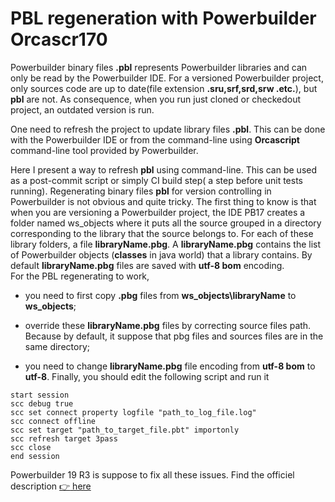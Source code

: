 # PBL regeneration with Powerbuilder Orcascr170

Powerbuilder binary files **.pbl**  represents  Powerbuilder libraries and can only be read by the Powerbuilder IDE.
For a  versioned Powerbuilder project, only sources code are up to date(file extension **.sru,srf,srd,srw .etc.**), but **pbl** are not. As consequence, when you run  just cloned or checkedout project, an  outdated version is run.

One need to refresh the project to update library files **.pbl**. This can be done with the Powerbuilder IDE or from the command-line using **Orcascript** command-line tool provided by Powerbuilder.

Here I present a way to refresh **pbl** using command-line. This can be used as a post-commit script or simply CI build step( a step before unit tests running).
Regenerating binary files **pbl**  for version controlling in Powerbuilder is not obvious and quite tricky.
The first thing to know is that when you are versioning a Powerbuilder project, the IDE PB17 creates a folder named ws_objects where it puts all the source grouped in a directory corresponding to the library that the source belongs to.
For each of these library folders, a file  **libraryName.pbg**. A  **libraryName.pbg** contains the list of Powerbuilder objects (**classes** in java world) that a library contains.
By default **libraryName.pbg** files are saved with **utf-8 bom** encoding.  
For the PBL regenerating to work,

-  you need  to first copy **.pbg** files  from **ws_objects\libraryName** to **ws_objects**;

-  override these  **libraryName.pbg** files by correcting source files path. Because by default, it suppose that pbg files and sources files are in the same directory;

-  you need to change **libraryName.pbg** file encoding from **utf-8 bom** to **utf-8**.
Finally, you should edit the following script and run it

```Powerbuilder
start session
scc debug true
scc set connect property logfile "path_to_log_file.log" 
scc connect offline
scc set target "path_to_target_file.pbt" importonly
scc refresh target 3pass
scc close
end session
```

Powerbuilder 19 R3 is suppose to fix all these issues. Find the officiel description [:point_right: here](https://docs.appeon.com/pb2019r3/whats_new/Source_control_enhancements.html)
